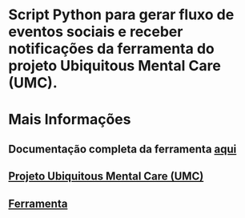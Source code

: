 # Script Python para gerar fluxo de eventos sociais e receber notificações da ferramenta do projeto Ubiquitous Mental Care (UMC).

# Mais Informações 
## Documentação completa da ferramenta [aqui](http://www.lsdi.ufma.br/projeto-umc/documentacao.pdf)
## [Projeto Ubiquitous Mental Care (UMC)](http://www.lsdi.ufma.br/projeto-umc/)
## [Ferramenta](https://github.com/Ivan-Rodrigues/SocialMHealth)

